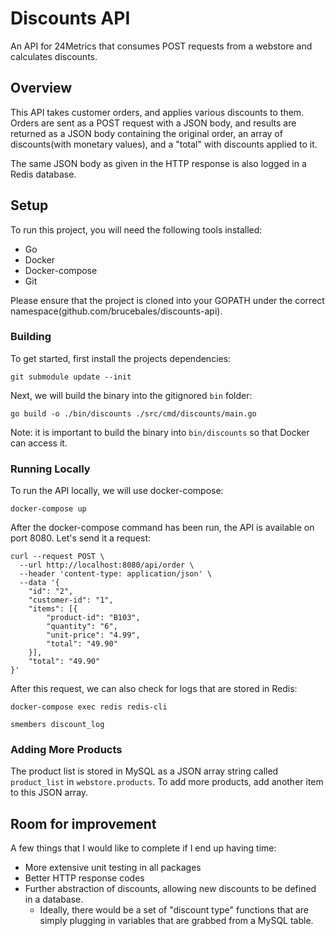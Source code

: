 # Discounts API

An API for 24Metrics that consumes POST requests from a webstore and calculates discounts.

## Overview

This API takes customer orders, and applies various discounts to them. Orders are sent as a POST request with a JSON body, and results are returned as a JSON body containing the original order, an array of discounts(with monetary values), and a "total" with discounts applied to it.

The same JSON body as given in the HTTP response is also logged in a Redis database.

## Setup

To run this project, you will need the following tools installed:

- Go
- Docker
- Docker-compose
- Git

Please ensure that the project is cloned into your GOPATH under the correct namespace(github.com/brucebales/discounts-api).

### Building

To get started, first install the projects dependencies:

```
git submodule update --init
```

Next, we will build the binary into the gitignored `bin` folder:

```
go build -o ./bin/discounts ./src/cmd/discounts/main.go
```

Note: it is important to build the binary into `bin/discounts` so that Docker can access it.


### Running Locally

To run the API locally, we will use docker-compose:

```
docker-compose up
```

After the docker-compose command has been run, the API is available on port 8080. Let's send it a request:

```
curl --request POST \
  --url http://localhost:8080/api/order \
  --header 'content-type: application/json' \
  --data '{
	"id": "2",
	"customer-id": "1",
	"items": [{
		"product-id": "B103",
		"quantity": "6",
		"unit-price": "4.99",
		"total": "49.90"
	}],
	"total": "49.90"
}'
```

After this request, we can also check for logs that are stored in Redis:

```
docker-compose exec redis redis-cli
```

```
smembers discount_log
```


### Adding More Products

The product list is stored in MySQL as a JSON array string called `product_list` in `webstore.products`. To add more products, add another item to this JSON array.


## Room for improvement

A few things that I would like to complete if I end up having time:

- More extensive unit testing in all packages
- Better HTTP response codes
- Further abstraction of discounts, allowing new discounts to be defined in a database.
  - Ideally, there would be a set of "discount type" functions that are simply plugging in variables that are grabbed from a MySQL table.
